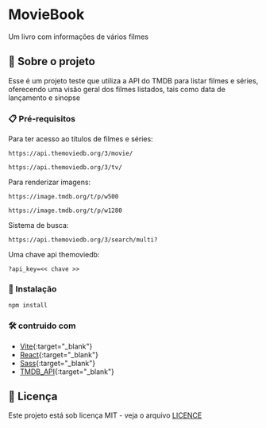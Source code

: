 # MovieBook
Um livro com informações de vários filmes

## 🚀 Sobre o projeto

Esse é um projeto teste que utiliza a API do TMDB para listar filmes e séries, oferecendo uma visão geral dos filmes listados, tais como data de lançamento e sinopse

### 📋 Pré-requisitos
Para ter acesso ao títulos de filmes e séries:
```
https://api.themoviedb.org/3/movie/
```
```
https://api.themoviedb.org/3/tv/
```
Para renderizar imagens:
```
https://image.tmdb.org/t/p/w500
```
```
https://image.tmdb.org/t/p/w1280
```
Sistema de busca:
```
https://api.themoviedb.org/3/search/multi?
```
Uma chave api themoviedb:
```
?api_key=<< chave >>
```
### 🔧 Instalação
```
npm install
```
### 🛠️ contruido com

* [Vite](https://vitejs.dev/){:target="_blank"}
* [React](https://pt-br.reactjs.org/){:target="_blank"}
* [Sass](https://sass-lang.com/){:target="_blank"}
* [TMDB_API](https://developers.themoviedb.org/3/getting-started/introduction){:target="_blank"}

## 📄 Licença
Este projeto está sob licença MIT - veja o arquivo [LICENCE](https://github.com/MRPollar/Movies_lib/blob/adc1e19ba5096f1ed9e444f78ac22ca885c34759/LICENSE)
